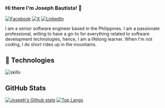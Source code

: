 ### Hi there I'm Joseph Bautista! 👋

[![Facebook](https://img.shields.io/badge/Facebook-%231877F2.svg?&style=flat-square&logo=facebook&logoColor=white)](https://www.facebook.com/jayrbautista26/) [![X](https://img.shields.io/badge/Twitter-%231DA1F2.svg?&style=flat-square&logo=X&logoColor=white)](https://twitter.com/jayrbautista26) [![LinkedIn](https://img.shields.io/badge/LinkedIn-%230077B5.svg?&style=flat-square&logo=linkedin&logoColor=white)](https://www.linkedin.com/in/joseph-bautista/) 

<!-- [![YouTube](https://img.shields.io/badge/YouTube-%23FF0000.svg?&style=flat-square&logo=youtube&logoColor=white)](https://www.youtube.com/@joseph-bautista) -->

I am a senior software engineer based in the Philippines. I am a passionate professional, willing to have a go-to for everything related to software development technologies, hence, I am a lifelong learner. When I'm not coding, I do short rides up in the mountains.

## 🔧 Technologies

![skills](https://skillicons.dev/icons?i=html,css,js,php,laravel,nodejs,react,mysql,py,docker,git,bash,jquery,nginx,vscode,graphql,linux,postman,aws,bootstrap,django,vuejs,github,gitlab&theme=dark&perline=7)

## GitHub Stats

 [![Joseph's Github stats](https://github-readme-stats.vercel.app/api?username=joseph-bautista)](https://github.com/joseph-bautista/github-readme-stats) [![Top Langs](https://github-readme-stats.vercel.app/api/top-langs/?username=joseph-bautista)](https://github.com/joseph-bautista/github-readme-stats)
